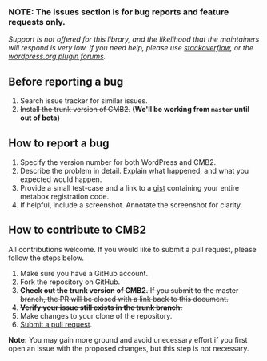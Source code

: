### NOTE: The issues section is for bug reports and feature requests only.
_Support is not offered for this library, and the likelihood that the maintainers will respond is very low. If you need help, please use [stackoverflow](http://stackoverflow.com/search?q=cmb), or the [wordpress.org plugin forums](http://wordpress.org/support/plugin/cmb2)._

Before reporting a bug
---
1. Search issue tracker for similar issues.
2. ~~Install the trunk version of CMB2.~~ **(We'll be working from `master` until out of beta)**


How to report a bug
---
1. Specify the version number for both WordPress and CMB2.
3. Describe the problem in detail. Explain what happened, and what you expected would happen.
4. Provide a small test-case and a link to a [gist](https://gist.github.com/) containing your entire metabox registration code.
5. If helpful, include a screenshot. Annotate the screenshot for clarity.


How to contribute to CMB2
---
All contributions welcome. If you would like to submit a pull request, please follow the steps below.

1. Make sure you have a GitHub account.
2. Fork the repository on GitHub.
3. ~~**Check out the trunk version of CMB2.** If you submit to the master branch, the PR will be closed with a link back to this document.~~
4. ~~**Verify your issue still exists in the trunk branch.**~~
5. Make changes to your clone of the repository.
6. [Submit a pull request](https://help.github.com/articles/creating-a-pull-request/).

**Note:** You may gain more ground and avoid unecessary effort if you first open an issue with the proposed changes, but this step is not necessary.
